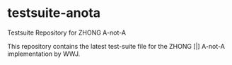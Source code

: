 # testsuite-anota
Testsuite Repository for ZHONG A-not-A

This repository contains the latest test-suite file for the ZHONG [|] A-not-A implementation by WWJ.
